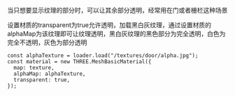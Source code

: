 当只想要显示纹理的部分时，可以让其余部分透明，经常用在门或者栅栏这种场景



设置材质的transparent为true允许透明，加载黑白灰纹理，通过设置材质的alphaMap为该纹理即可让纹理透明，黑白灰纹理的黑色部分为完全透明，白色为完全不透明，灰色为部分透明

```
const alphaTexture = loader.load("/textures/door/alpha.jpg");
const material = new THREE.MeshBasicMaterial({
  map: texture,
  alphaMap: alphaTexture,
  transparent: true,
});
```

